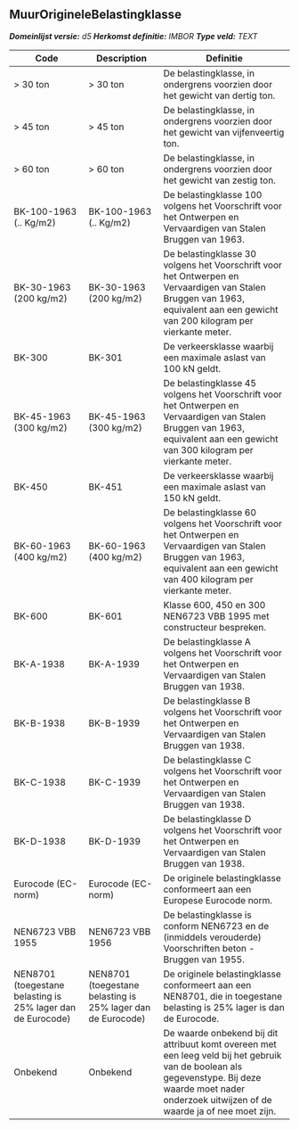 ﻿## MuurOrigineleBelastingklasse

*__Domeinlijst versie:__ d5*
*__Herkomst definitie:__ IMBOR*
*__Type veld:__ TEXT*

|__Code__ |__Description__ |__Definitie__	|
|	---	|	---	|   ---	| 
| > 30 ton | > 30 ton | De belastingklasse, in ondergrens voorzien door het gewicht van dertig ton. |
| > 45 ton | > 45 ton | De belastingklasse, in ondergrens voorzien door het gewicht van vijfenveertig ton. |
| > 60 ton | > 60 ton | De belastingklasse, in ondergrens voorzien door het gewicht van zestig ton. |
| BK-100-1963 (.. Kg/m2) | BK-100-1963 (.. Kg/m2) | De belastingklasse 100 volgens het Voorschrift voor het Ontwerpen en Vervaardigen van Stalen Bruggen van 1963. |
| BK-30-1963 (200 kg/m2) | BK-30-1963 (200 kg/m2) | De belastingklasse 30 volgens het Voorschrift voor het Ontwerpen en Vervaardigen van Stalen Bruggen van 1963, equivalent aan een gewicht van 200 kilogram per vierkante meter. |
| BK-300 | BK-301 | De verkeersklasse waarbij een maximale aslast van 100 kN geldt. |
| BK-45-1963 (300 kg/m2) | BK-45-1963 (300 kg/m2) | De belastingklasse 45 volgens het Voorschrift voor het Ontwerpen en Vervaardigen van Stalen Bruggen van 1963, equivalent aan een gewicht van 300 kilogram per vierkante meter. |
| BK-450 | BK-451 | De verkeersklasse waarbij een maximale aslast van 150 kN geldt. |
| BK-60-1963 (400 kg/m2) | BK-60-1963 (400 kg/m2) | De belastingklasse 60 volgens het Voorschrift voor het Ontwerpen en Vervaardigen van Stalen Bruggen van 1963, equivalent aan een gewicht van 400 kilogram per vierkante meter. |
| BK-600 | BK-601 | Klasse 600, 450 en 300 NEN6723 VBB 1995 met constructeur bespreken. |
| BK-A-1938 | BK-A-1939 | De belastingklasse A volgens het Voorschrift voor het Ontwerpen en Vervaardigen van Stalen Bruggen van 1938. |
| BK-B-1938 | BK-B-1939 | De belastingklasse B volgens het Voorschrift voor het Ontwerpen en Vervaardigen van Stalen Bruggen van 1938. |
| BK-C-1938 | BK-C-1939 | De belastingklasse C volgens het Voorschrift voor het Ontwerpen en Vervaardigen van Stalen Bruggen van 1938. |
| BK-D-1938 | BK-D-1939 | De belastingklasse D volgens het Voorschrift voor het Ontwerpen en Vervaardigen van Stalen Bruggen van 1938. |
| Eurocode (EC-norm) | Eurocode (EC-norm) | De originele belastingklasse conformeert aan een Europese Eurocode norm. |
| NEN6723 VBB 1955 | NEN6723 VBB 1956 | De belastingklasse is conform NEN6723 en de (inmiddels verouderde) Voorschriften beton - Bruggen van 1955. |
| NEN8701 (toegestane belasting is 25% lager dan de Eurocode) | NEN8701 (toegestane belasting is 25% lager dan de Eurocode) | De originele belastingklasse conformeert aan een NEN8701, die in toegestane belasting is 25% lager is dan de Eurocode. |
| Onbekend | Onbekend | De waarde onbekend bij dit attribuut komt overeen met een leeg veld bij het gebruik van de boolean als gegevenstype. Bij deze waarde moet nader onderzoek uitwijzen of de waarde ja of nee moet zijn. |
